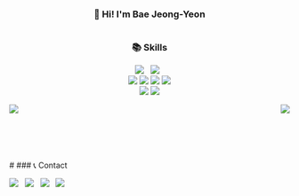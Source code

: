 <div align="center">
  <h3> 👻 Hi! I'm Bae Jeong-Yeon </h3>
  
  #
  ### 📚 Skills
  <p>
    <img src="https://img.shields.io/badge/Python-14354C?style=for-the-badge&logo=python&logoColor=white"/> &nbsp 
    <img src="https://img.shields.io/badge/Java-ED8B00?style=for-the-badge&logo=openjdk&logoColor=white"/> &nbsp
    <br/>
    <img src="https://img.shields.io/badge/HTML5-E34F26?style=for-the-badge&logo=html5&logoColor=white"/>
    <img src="https://img.shields.io/badge/CSS3-1572B6?style=for-the-badge&logo=css3&logoColor=white"/>
    <img src="https://img.shields.io/badge/JavaScript-F7DF1E?style=for-the-badge&logo=javascript&logoColor=white"/></a>
    <img src="https://img.shields.io/badge/Typescript-3178C6?style=for-the-badge&logo=typescript&logoColor=white"/>
    <br/>
    <img src="https://img.shields.io/badge/react-%2361DAFB.svg?&style=for-the-badge&logo=react&logoColor=white" />
    <img src="https://img.shields.io/badge/React_Native-61DAFB?style=for-the-badge&logo=react&logoColor=white"/>
  </p>
</div>

<div align="center">
  <div style="display: flex; justify-content: space-between; align-items: flex-start; width: 100%;">
    <img align="left" src="https://github-readme-stats.vercel.app/api/top-langs/?username=jjinueng&theme=transparent&exclude_repo=Computer-Science-Engineering&layout=compact&langs_count=10"/>
    <img align="right" src="https://github-readme-stats.vercel.app/api?username=bluishflame&show_icons=true&theme=transparent&hide="/>
  </div>
</div>

</br>
</br>
</br>
</br>
</br>
  #
  ### 📞 Contact</b></h3>
  <p>
    <a href="mailto:osjkate611@gmail.com"><img src="https://img.shields.io/badge/Gmail-EA4335?style=flat-square&logo=Gmail&logoColor=white"/></a> &nbsp
    <a href="https://www.linkedin.com/in/osjkate611/"><img src="https://img.shields.io/badge/LinkedIn-0A66C2?style=flat-square&logo=LinkedIn&logoColor=white"/></a> &nbsp
    <a href="https://www.instagram.com/_numbereal?igsh=MTh3dHV0OGg5eGVzcQ==/"><img src="https://img.shields.io/badge/instagram-E4405F?style=flat-square&logo=instagram&logoColor=white"/></a> &nbsp
    <a href="https://littlebitawesome.tistory.com/"><img src="https://img.shields.io/badge/Tec_Blog-7A86B6?style=flat-square&logo=Tistory&logoColor=white&link=https://littlebitawesome.tistory.com//"></a>&nbsp
  </p>

